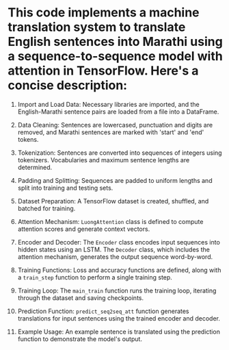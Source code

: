 # This code implements a machine translation system to translate English sentences into Marathi using a sequence-to-sequence model with attention in TensorFlow. Here's a concise description:

1. Import and Load Data: Necessary libraries are imported, and the English-Marathi sentence pairs are loaded from a file into a DataFrame.

2. Data Cleaning: Sentences are lowercased, punctuation and digits are removed, and Marathi sentences are marked with 'start' and 'end' tokens.

3. Tokenization: Sentences are converted into sequences of integers using tokenizers. Vocabularies and maximum sentence lengths are determined.

4. Padding and Splitting: Sequences are padded to uniform lengths and split into training and testing sets.

5. Dataset Preparation: A TensorFlow dataset is created, shuffled, and batched for training.

6. Attention Mechanism: `LuongAttention` class is defined to compute attention scores and generate context vectors.

7. Encoder and Decoder: The `Encoder` class encodes input sequences into hidden states using an LSTM. The `Decoder` class, which includes the attention mechanism, generates the output sequence word-by-word.

8. Training Functions: Loss and accuracy functions are defined, along with a `train_step` function to perform a single training step.

9. Training Loop: The `main_train` function runs the training loop, iterating through the dataset and saving checkpoints.

10. Prediction Function: `predict_seq2seq_att` function generates translations for input sentences using the trained encoder and decoder.

11. Example Usage: An example sentence is translated using the prediction function to demonstrate the model's output.
